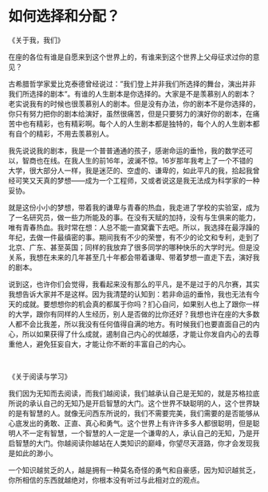 # 如何选择和分配？



《关于我，我们》

​	在座的各位有谁是自愿来到这个世界上的，有谁来到这个世界上父母征求过你的意见？

​	古希腊哲学家爱比克泰德曾经说过：”我们登上并非我们所选择的舞台，演出并非我们所选择的剧本“。有谁的人生剧本是你选择的。大家是不是羡慕别人的剧本？老实说我有的时候也很羡慕别人的剧本。但是没有办法，你的剧本不是你选择的，你只有努力把你的剧本给演好，虽然很痛苦，但是只要努力的演好你的剧本，在痛苦中也有精彩，也有精彩啊。每个人的人生剧本都是独特的，每个人的人生剧本都有自个的精彩，不用去羡慕别人。

​	我先说说我的剧本，我是一个普普通通的孩子，感谢命运的垂怜，我的数学还可以，智商也在线。在我人生的前16年，波澜不惊。16岁那年我考上了一个不错的大学，很大部分人一样，我是迷茫的、空虚的、谦卑的，如此平凡的我，拾起我曾经可笑又天真的梦想——成为一个工程师，又或者说这是我无法成为科学家的一种妥协。

​	就是这份小小的梦想，带着我的谦卑与青春的热血，我走进了学校的实验室，成为了一名研究员，做一些力所能及的事。在没有天赋的加持，没有与生俱来的能力，唯有青春热血。我时常在想：人总不能一直窝囊下去吧。所以，我选择在最浮躁的年纪，去做一件最缜密的事。期间我有不少的荣誉，有不少的论文和专利，走到了北京、广东、甚至英国；同样的我放弃了很多同学的哪种快乐的大学时光。但是没关系，我想在未来的几年甚至几十年都会带着谦卑、带着梦想一直走下去，演好我的剧本。

​	说到这，也许你们会觉得，我看起来没有那么的平凡，是不是过于的凡尔赛，其实我想告诉大家并不是这样。因为我清楚的认知到：若非命运的垂怜，我也无法有今天的成就。要想想你的机会真的都属于你吗？扪心自问，如果别人也上了跟你一样的大学，跟你有同样的人生经历，别人是否做的比你还好？我想也许在座的大多数人都不会比我差，所以我没有任何值得自满的地方。有时候我们也要直面自己的内心，所以如果获得了什么成就，遏制自己内心的优越感，才能让你发自内心的去尊重他人，避免狂妄自大，才能让你不断的丰富自己的内心。

​	



《关于阅读与学习》

​	我们因为无知而去阅读，而我们越阅读，我们越承认自己是无知的，就是苏格拉底所说的承认自己的无知乃是开启智慧的大门。这个世界不缺聪明的人，这个世界缺的是有智慧的人。就像无问西东所说的，我们不需要完美，我们需要的是否能够从心底发出的勇敢、正直、真心和勇气。这个世界上有许许多多人都很聪明，但是聪明人不一定有智慧，一个智慧的人一定是一个谦卑的人，承认自己的无知，乃是开启智慧的大门。你越阅读你越站在人类知识的巅峰，你望尽天涯路，你才会发现我是如此的渺小。

​	一个知识越贫乏的人，越是拥有一种莫名奇怪的勇气和自豪感，因为知识越贫乏，你所相信的东西就越绝对，你根本没有听过与此相对立的观点。